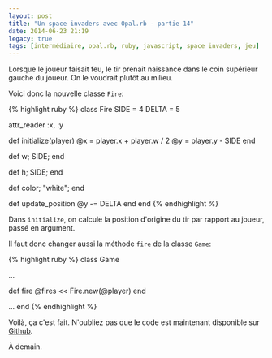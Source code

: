 ```yaml
---
layout: post
title: "Un space invaders avec Opal.rb - partie 14"
date: 2014-06-23 21:19
legacy: true
tags: [intermédiaire, opal.rb, ruby, javascript, space invaders, jeu]
---
```




Lorsque le joueur faisait feu, le tir prenait naissance dans le coin
supérieur gauche du joueur. On le voudrait plutôt au milieu.

<!-- more -->

Voici donc la nouvelle classe `Fire`:

{% highlight ruby %}
class Fire
  SIDE = 4
  DELTA = 5

  attr_reader :x, :y

  def initialize(player)
    @x = player.x + player.w / 2
    @y = player.y - SIDE
  end

  def w; SIDE; end

  def h; SIDE; end

  def color; "white"; end

  def update_position
    @y -= DELTA
  end
end
{% endhighlight %}

Dans `initialize`, on calcule la position d'origine du tir par rapport
au joueur, passé en argument.

Il faut donc changer aussi la méthode `fire` de la classe `Game`:

{% highlight ruby %}
class Game
  
  ...

  def fire
    @fires << Fire.new(@player)
  end

  ...
end
{% endhighlight %}

Voilà, ça c'est fait. N'oubliez pas que le code est maintenant disponible
sur [Github](https://github.com/lkdjiin/space-invaders-in-opal-rb).



À demain.


